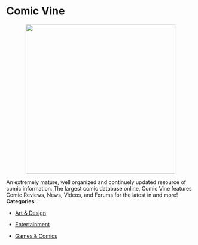 # Comic Vine

<p align="center">
    <img width="400" src="https://raw.githubusercontent.com/awesome-apis/awesome-apis/apis/comic-vine/logo_256x256.png" />
</p>


An extremely mature, well organized and continuely updated resource of comic information.  The largest comic database online, Comic Vine features Comic Reviews, News, Videos, and Forums for the latest in and more!
**Categories**:

- [Art & Design](https://github/awesome-apis/awesome-apis#art-and-design)

- [Entertainment](https://github/awesome-apis/awesome-apis#entertainment)

- [Games & Comics](https://github/awesome-apis/awesome-apis#games-and-comics)



